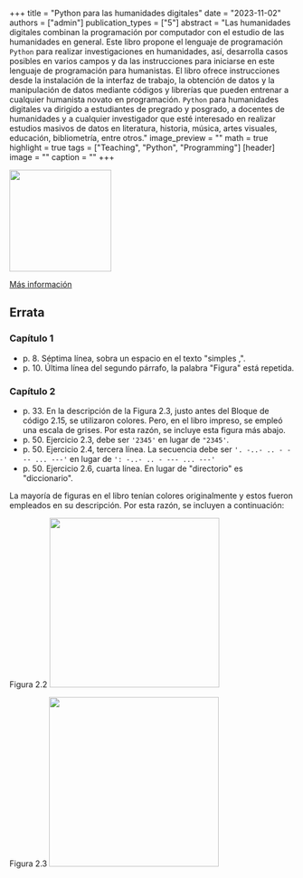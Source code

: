 +++
title = "Python para las humanidades digitales"
date = "2023-11-02"
authors = ["admin"]
publication_types = ["5"]
abstract = "Las humanidades digitales combinan la programación por computador con el estudio de las humanidades en general. Este libro propone el lenguaje de programación `Python` para realizar investigaciones en humanidades, así, desarrolla casos posibles en varios campos y da las instrucciones para iniciarse en este lenguaje de programación para humanistas. El libro ofrece instrucciones desde la instalación de la interfaz de trabajo, la obtención de datos y la manipulación de datos mediante códigos y librerías que pueden entrenar a cualquier humanista novato en programación. `Python` para humanidades digitales va dirigido a estudiantes de pregrado y posgrado, a docentes de humanidades y a cualquier investigador que esté interesado en realizar estudios masivos de datos en literatura, historia, música, artes visuales, educación, bibliometría, entre otros."
image_preview = ""
math = true
highlight = true
tags = ["Teaching", "Python", "Programming"]
[header]
image = ""
caption = ""
+++

<img src="https://www.ecoeediciones.com/wp-content/uploads/2023/11/9789585038226-9789585038233-python-para-las-humanidades-digitales-1ra-edicion.png"  width="180"/>

[Más información](https://www.ecoeediciones.com/producto/python-para-las-humanidades-digitales-1ra-edicion/)

## Errata


### Capítulo 1

* p. 8. Séptima línea, sobra un espacio en el texto "simples ,".
* p. 10. Última línea del segundo párrafo, la palabra "Figura" está repetida.
  
### Capítulo 2

* p. 33. En la descripción de la Figura 2.3, justo antes del Bloque de código 2.15, se utilizaron colores. Pero, en el libro impreso, se empleó una escala de grises. Por esta razón, se incluye esta figura más abajo.
* p. 50. Ejercicio 2.3, debe ser `'2345'` en lugar de `"2345'`.
* p. 50. Ejercicio 2.4, tercera línea. La secuencia debe ser `'. -..- .. - --- ... ---'` en lugar de `': -..- .. - --- ... ---'`
* p. 50. Ejercicio 2.6, cuarta línea. En lugar de "directorio" es "diccionario".

La mayoría de figuras en el libro tenían colores originalmente y estos fueron empleados en su descripción. Por esta razón, se incluyen a continuación: 

Figura 2.2
<img src="https://alexrojas.netlify.app/media/pyH/espaciosCol.png"  width="300"/>

Figura 2.3
<img src="https://alexrojas.netlify.app/media/pyH/rangeCol.png"  width="300"/>





